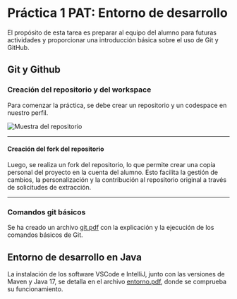 # Práctica 1 PAT: Entorno de desarrollo

El propósito de esta tarea es preparar al equipo del alumno para futuras actividades y proporcionar una introducción básica sobre el uso de Git y GitHub.

## Git y Github
### Creación del repositorio y del workspace

Para comenzar la práctica, se debe crear un repositorio y un codespace en nuestro perfil.


![Muestra del repositorio](https://github.com/TelmoPlazaBezos/p1-fork/blob/main/fotos/fotorepo.jpg)
_______________________________________________________________________________________________________________________________________________
#### Creación del fork del repositorio
Luego, se realiza un fork del repositorio, lo que permite crear una copia personal del proyecto en la cuenta del alumno. Esto facilita la gestión de cambios, la personalización y la contribución al repositorio original a través de solicitudes de extracción.

_______________________________________________________________________________________________________________________________________________

### Comandos git básicos

Se ha creado un archivo [git.pdf](https://github.com/TelmoPlazaBezos/p1-fork/blob/main/git.pdf) con la explicación y la ejecución de los comandos básicos de Git.

## Entorno de desarrollo en Java

La instalación de los software VSCode e IntelliJ, junto con las versiones de Maven y Java 17, se detalla en el archivo [entorno.pdf](https://github.com/TelmoPlazaBezos/p1-fork/blob/main/entorno.pdf), donde se comprueba su funcionamiento.

